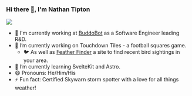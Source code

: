 ### Hi there 👋, I'm Nathan Tipton

![](https://komarev.com/ghpvc/?username=nathantipton)

- 💼 I'm currently working at [BuddoBot](https://www.buddobot.com/) as a Software Engineer leading R&D.
- 🏈 I’m currently working on Touchdown Tiles - a football squares game.
  - 🐦 As well as [Feather Finder](https://feather-finder.com) a site to find recent bird sightings in your area.
- 🌱 I’m currently learning SvelteKit and Astro.
- 😄 Pronouns: He/Him/His
- ⚡ Fun fact: Certified Skywarn storm spotter with a love for all things weather!
